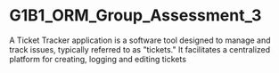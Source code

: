 # G1B1_ORM_Group_Assessment_3
A Ticket Tracker application is a software tool designed to manage and track issues, typically referred to as "tickets." It facilitates a centralized platform for creating, logging and editing tickets
